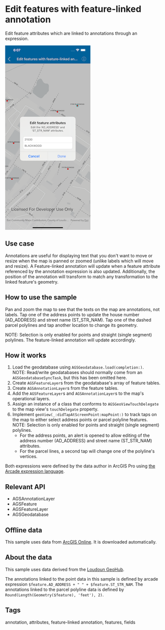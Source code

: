 # Edit features with feature-linked annotation

Edit feature attributes which are linked to annotations through an expression.

![Image of edit features with feature-linked annotation](feature-linked-annotation.png)

## Use case

Annotations are useful for displaying text that you don't want to move or resize when the map is panned or zoomed (unlike labels which will move and resize). A Feature-linked annotation will update when a feature attribute referenced by the annotation expression is also updated. Additionally, the position of the annotation will transform to match any transformation to the linked feature's geometry.

## How to use the sample

Pan and zoom the map to see that the texts on the map are annotations, not labels. Tap one of the address points to update the house number (AD\_ADDRESS) and street name (ST\_STR\_NAM). Tap one of the dashed parcel polylines and tap another location to change its geometry. 

NOTE: Selection is only enabled for points and straight (single segment) polylines. The feature-linked annotation will update accordingly.

## How it works

1. Load the geodatabase using `AGSGeodatabase.load(completion:)`.  
    NOTE: Read/write geodatabases should normally come from an `AGSGeodatabaseSyncTask`, but this has been omitted here.
2. Create `AGSFeatureLayer`s from the geodatabase's array of feature tables.
3. Create `AGSAnnotationLayer`s from the feature tables.
4. Add the `AGSFeatureLayer`s and `AGSAnnotationLayer`s to the map's operational layers.
5. Assign an instance of a class that conforms to `AGSGeoViewTouchDelegate` to the map view's `touchDelegate` property.
6. Implement `geoView(_:didTapAtScreenPoint:mapPoint:)` to track taps on the map to either select address points or parcel polyline features.  
    NOTE: Selection is only enabled for points and straight (single segment) polylines.
    * For the address points, an alert is opened to allow editing of the address number (AD\_ADDRESS) and street name (ST\_STR\_NAM) attributes.
    * For the parcel lines, a second tap will change one of the polyline's vertices.

Both expressions were defined by the data author in ArcGIS Pro using [the Arcade expression language](https://developers.arcgis.com/arcade/).

## Relevant API

* AGSAnnotationLayer
* AGSFeature
* AGSFeatureLayer
* AGSGeodatabase

## Offline data

This sample uses data from [ArcGIS Online](https://arcgisruntime.maps.arcgis.com/home/item.html?id=74c0c9fa80f4498c9739cc42531e9948). It is downloaded automatically.

## About the data

This sample uses data derived from the [Loudoun GeoHub](https://geohub-loudoungis.opendata.arcgis.com/).

The annotations linked to the point data in this sample is defined by arcade expression `$feature.AD_ADDRESS + " " + $feature.ST_STR_NAM`. The annotations linked to the parcel polyline data is defined by `Round(Length(Geometry($feature), 'feet'), 2)`.

## Tags

annotation, attributes, feature-linked annotation, features, fields
